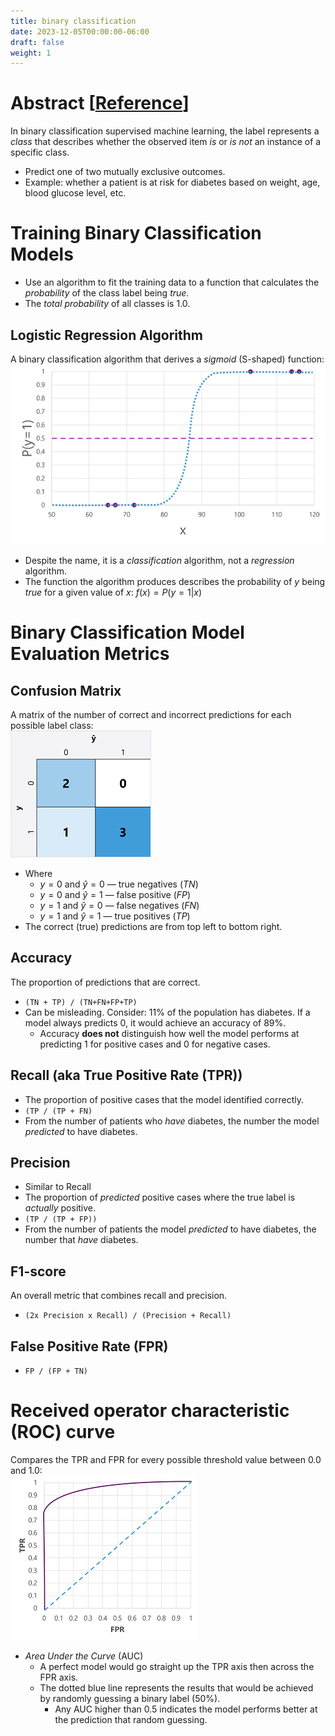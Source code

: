 ```yaml
---
title: binary classification
date: 2023-12-05T00:00:00-06:00
draft: false
weight: 1
---
```


# Abstract [[Reference](https://learn.microsoft.com/en-us/training/modules/fundamentals-machine-learning/5-binary-classification)]
In binary classification supervised machine learning, the label represents a *class* that describes whether the observed item *is* or *is not* an instance of a specific class.
- Predict one of two mutually exclusive outcomes.
- Example: whether a patient is at risk for diabetes based on weight, age, blood glucose level, etc.

# Training Binary Classification Models
- Use an algorithm to fit the training data to a function that calculates the *probability* of the class label being $true$.
- The *total probability* of all classes is $1.0$.

## Logistic Regression Algorithm
A binary classification algorithm that derives a *sigmoid* (S-shaped) function:   
![A logistic regression](logistic-regression.png)

- Despite the name, it is a *classification* algorithm, not a *regression* algorithm.
- The function the algorithm produces describes the probability of $y$ being $true$ for a given value of $x$: $f(x)=P(y=1 | x)$

# Binary Classification Model Evaluation Metrics
## Confusion Matrix
A matrix of the number of correct and incorrect predictions for each possible label class:  
![A confusion matrix](confusion-matrix.png)
- Where
  - $y=0$ and $\hat{y}=0$ — true negatives ($TN$)
  - $y=0$ and $\hat{y}=1$ — false positive ($FP$)
  - $y=1$ and $\hat{y}=0$ — false negatives ($FN$)
  - $y=1$ and $\hat{y}=1$ — true positives ($TP$)
- The correct (true) predictions are from top left to bottom right.

## Accuracy 
The proportion of predictions that are correct.
- `(TN + TP) / (TN+FN+FP+TP)`
- Can be misleading. Consider: 11% of the population has diabetes.  If a model always predicts 0, it would achieve an accuracy of 89%. 
  - Accuracy **does not** distinguish how well the model performs at predicting $1$ for positive cases and $0$ for negative cases.

## Recall (aka True Positive Rate (TPR))
- The proportion of positive cases that the model identified correctly.
- `(TP / (TP + FN)`
- From the number of patients who *have* diabetes, the number the model *predicted* to have diabetes.

## Precision
- Similar to Recall
- The proportion of *predicted* positive cases where the true label is *actually* positive.
- `(TP / (TP + FP))`
- From the number of patients the model *predicted* to have diabetes, the number that *have* diabetes. 

## F1-score 
An overall metric that combines recall and precision.
- `(2x Precision x Recall) / (Precision + Recall)`

## False Positive Rate (FPR)
- `FP / (FP + TN)`

# Received operator characteristic (ROC) curve 
Compares the TPR and FPR for every possible threshold value between 0.0 and 1.0:  
![A ROC curve](roc.png)
- *Area Under the Curve* (AUC)
  - A perfect model would go straight up the TPR axis then across the FPR axis.
  - The dotted blue line represents the results that would be achieved by randomly guessing a binary label (50%).
    - Any AUC higher than 0.5 indicates the model performs better at the prediction that random guessing.